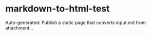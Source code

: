 # markdown-to-html-test
Auto-generated: Publish a static page that converts input.md from attachment...

